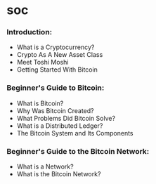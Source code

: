 # soc

### Introduction:

- What is a Cryptocurrency?
- Crypto As A New Asset Class
- Meet Toshi Moshi
- Getting Started With Bitcoin


### Beginner's Guide to Bitcoin:

- What is Bitcoin?
- Why Was Bitcoin Created?
- What Problems Did Bitcoin Solve?
- What is a Distributed Ledger?
- The Bitcoin System and Its Components

### Beginner's Guide to the Bitcoin Network:

- What is a Network?
- What is the Bitcoin Network?

